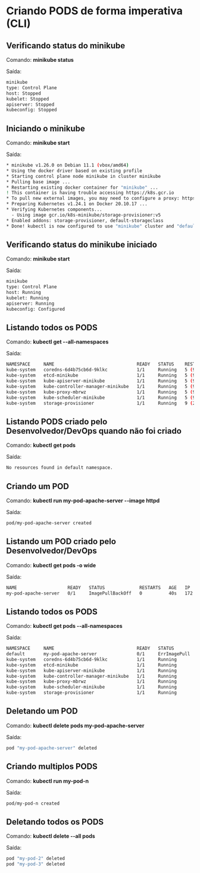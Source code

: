 # Criando PODS de forma imperativa (CLI)

## Verificando status do minikube
Comando: **minikube status**

Saída:
```bash
minikube
type: Control Plane
host: Stopped
kubelet: Stopped
apiserver: Stopped
kubeconfig: Stopped
```

## Iniciando o minikube
Comando: **minikube start**

Saída:
```bash
* minikube v1.26.0 on Debian 11.1 (vbox/amd64)
* Using the docker driver based on existing profile
* Starting control plane node minikube in cluster minikube
* Pulling base image ...
* Restarting existing docker container for "minikube" ...
! This container is having trouble accessing https://k8s.gcr.io
* To pull new external images, you may need to configure a proxy: https://minikube.sigs.k8s.io/docs/reference/networking/proxy/
* Preparing Kubernetes v1.24.1 on Docker 20.10.17 ...
* Verifying Kubernetes components...
  - Using image gcr.io/k8s-minikube/storage-provisioner:v5
* Enabled addons: storage-provisioner, default-storageclass
* Done! kubectl is now configured to use "minikube" cluster and "default" namespace by default
```

## Verificando status do minikube iniciado
Comando: **minikube start**

Saída:
```bash
minikube
type: Control Plane
host: Running
kubelet: Running
apiserver: Running
kubeconfig: Configured
```

## Listando todos os PODS
Comando: **kubectl get --all-namespaces**

Saída:
```bash
NAMESPACE     NAME                               READY   STATUS    RESTARTS        AGE
kube-system   coredns-6d4b75cb6d-9klkc           1/1     Running   5 (9m53s ago)   20h
kube-system   etcd-minikube                      1/1     Running   5 (9m58s ago)   20h
kube-system   kube-apiserver-minikube            1/1     Running   5 (9m57s ago)   20h
kube-system   kube-controller-manager-minikube   1/1     Running   5 (9m58s ago)   20h
kube-system   kube-proxy-mbrwz                   1/1     Running   5 (9m58s ago)   20h
kube-system   kube-scheduler-minikube            1/1     Running   5 (9m48s ago)   20h
kube-system   storage-provisioner                1/1     Running   9 (2m54s ago)   20h
```

## Listando PODS criado pelo Desenvolvedor/DevOps quando não foi criado
Comando: **kubectl get pods**

Saída:
```bash
No resources found in default namespace.
```

## Criando um POD
Comando: **kubectl run my-pod-apache-server --image httpd**

Saída:
```bash
pod/my-pod-apache-server created
```

## Listando um POD criado pelo Desenvolvedor/DevOps
Comando: **kubectl get pods -o wide**

Saída:
```bash
NAME                   READY   STATUS             RESTARTS   AGE   IP           NODE       NOMINATED NODE   READINESS GATES
my-pod-apache-server   0/1     ImagePullBackOff   0          40s   172.17.0.3   minikube   <none>           <none>
```

## Listando todos os PODS
Comando: **kubectl get pods --all-namespaces**

Saída:
```bash
NAMESPACE     NAME                               READY   STATUS         RESTARTS      AGE
default       my-pod-apache-server               0/1     ErrImagePull   0             89s
kube-system   coredns-6d4b75cb6d-9klkc           1/1     Running        5 (17m ago)   20h
kube-system   etcd-minikube                      1/1     Running        5 (17m ago)   20h
kube-system   kube-apiserver-minikube            1/1     Running        5 (17m ago)   20h
kube-system   kube-controller-manager-minikube   1/1     Running        5 (17m ago)   20h
kube-system   kube-proxy-mbrwz                   1/1     Running        5 (17m ago)   20h
kube-system   kube-scheduler-minikube            1/1     Running        5 (17m ago)   20h
kube-system   storage-provisioner                1/1     Running        9 (10m ago)   20h
```

## Deletando um POD
Comando: **kubectl delete pods my-pod-apache-server**

Saída:
```bash
pod "my-pod-apache-server" deleted
```

## Criando multiplos PODS
Comando: **kubectl run my-pod-n**

Saída:
```bash
pod/my-pod-n created
```

## Deletando todos os PODS
Comando: **kubectl delete --all pods**

Saída:
```bash
pod "my-pod-2" deleted
pod "my-pod-3" deleted
```

